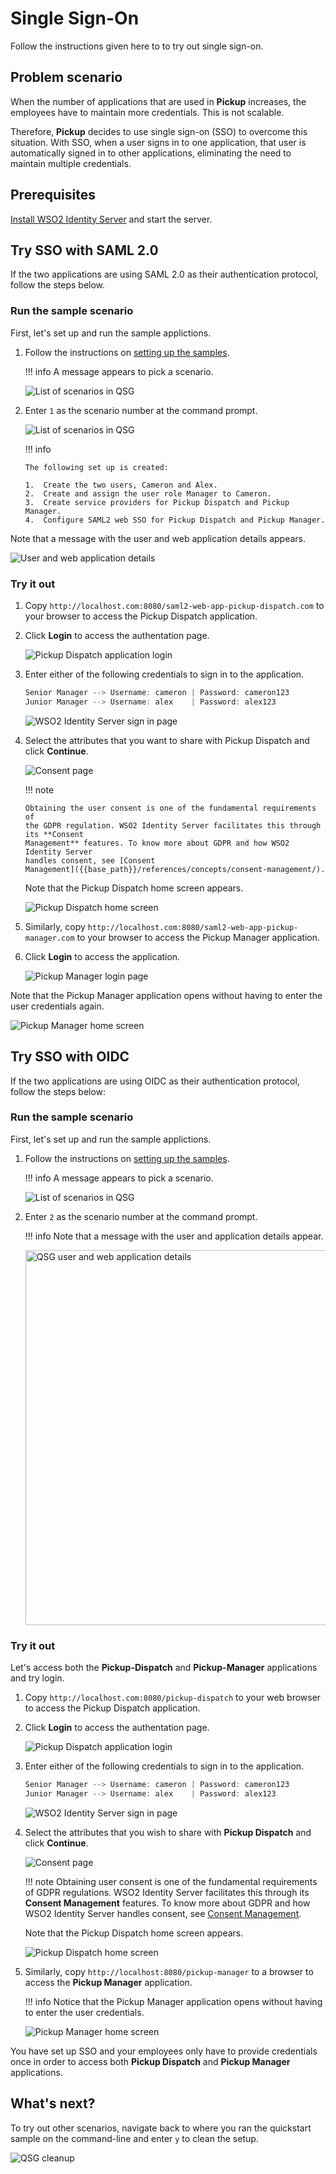 # Single Sign-On

Follow the instructions given here to to try out single sign-on.

## Problem scenario

When the number of applications that are used in **Pickup** increases, the
employees have to maintain more credentials. This is not scalable.

Therefore, **Pickup** decides to use single sign-on (SSO) to overcome this situation.
With SSO, when a user signs in to one application, that
user is automatically signed in to other applications, eliminating
the need to maintain multiple credentials.

<!-- ![QSG SSO scenario]({{base_path}}/assets/img/get-started/qsg-sso-scenario.png)
 -->
<!-- ![QSG SSO scenario2]({{base_path}}/assets/img/get-started/qsg-sso-scenario2.png) -->

## Prerequisites

[Install WSO2 Identity Server]({{base_Path}}/sample-use-cases/set-up/) and start the server.

## Try SSO with SAML 2.0

If the two applications are using SAML 2.0 as their authentication
protocol, follow the steps below.

### Run the sample scenario

First, let's set up and run the sample applictions.

1.  Follow the instructions on [setting up the samples]({{base_path}}/sample-scenario/#set-up-the-sample-apps).

    !!! info
        A message appears to pick a scenario.
    
    ![List of scenarios in QSG]({{base_path}}/assets/img/get-started/qsg-configure-sso.png) 


2.  Enter `1` as the scenario number at the command prompt.
          
    ![List of scenarios in QSG]({{base_path}}/assets/img/get-started/qsg-configure-sso.png)

    !!! info
    
        The following set up is created:

        1.  Create the two users, Cameron and Alex.
        2.  Create and assign the user role Manager to Cameron.
        3.  Create service providers for Pickup Dispatch and Pickup Manager.
        4.  Configure SAML2 web SSO for Pickup Dispatch and Pickup Manager.
        
Note that a message with the user and web application details appears.
          
![User and web application details]({{base_path}}/assets/img/get-started/qsg-sso-configure-saml-2.png)
    
### Try it out

1.  Copy `http://localhost.com:8080/saml2-web-app-pickup-dispatch.com` to your browser to access the Pickup Dispatch application.

2.  Click **Login** to access the authentation page.
  
    ![Pickup Dispatch application login]({{base_path}}/assets/img/get-started/qsg-sso-dispatch-login.png)
    
3.  Enter either of the following credentials to sign in to the
    application.

    ``` java
    Senior Manager --> Username: cameron | Password: cameron123
    Junior Manager --> Username: alex    | Password: alex123
    ```

    ![WSO2 Identity Server sign in page]({{base_path}}/assets/img/get-started/qsg-sso-login-credentials.png)

4.  Select the attributes that you want to share with Pickup Dispatch and click
    **Continue**.

    ![Consent page]({{base_path}}/assets/img/get-started/qsg-sso-consent.png)

    !!! note
    
        Obtaining the user consent is one of the fundamental requirements of
        the GDPR regulation. WSO2 Identity Server facilitates this through its **Consent
        Management** features. To know more about GDPR and how WSO2 Identity Server
        handles consent, see [Consent
        Management]({{base_path}}/references/concepts/consent-management/).

    Note that the Pickup Dispatch home screen appears.

    ![Pickup Dispatch home screen]({{base_path}}/assets/img/get-started/qsg-sso-dispatch-home.png)

5.  Similarly, copy `http://localhost.com:8080/saml2-web-app-pickup-manager.com` to your browser to access the Pickup Manager application.

6.  Click **Login** to access the application.
  
    ![Pickup Manager login page]({{base_path}}/assets/img/get-started/qsg-sso-manager-login.png)

Note that the Pickup Manager application opens without having to enter the user credentials again.
    
![Pickup Manager home screen]({{base_path}}/assets/img/get-started/qsg-sso-manager-home.png)

## Try SSO with OIDC

If the two applications are using OIDC as their authentication
protocol, follow the steps below:

### Run the sample scenario

First, let's set up and run the sample applictions.

1.  Follow the instructions on [setting up the samples]({{base_path}}/sample-scenario/#set-up-the-sample-apps).

    !!! info
        A message appears to pick a scenario.
    
    ![List of scenarios in QSG]({{base_path}}/assets/img/get-started/qsg-configure-sso.png) 

2.  Enter `2` as the scenario number at the command prompt.
     
    !!! info
        Note that a message with the user and application details appear.

    <img src="{{base_path}}/assets/img/get-started/qsg-configure-sso-2.png" width="600" alt="QSG user and web application details"/>

### Try it out

Let's access both the **Pickup-Dispatch** and **Pickup-Manager** applications and try login.

1.  Copy `http://localhost.com:8080/pickup-dispatch` to your web browser to access the Pickup Dispatch application.

2.  Click **Login** to access the authentation page.
  
    ![Pickup Dispatch application login]({{base_path}}/assets/img/get-started/qsg-sso-dispatch-login.png)
    
3.  Enter either of the following credentials to sign in to the
    application.

    ``` java
    Senior Manager --> Username: cameron | Password: cameron123
    Junior Manager --> Username: alex    | Password: alex123
    ```

    ![WSO2 Identity Server sign in page]({{base_path}}/assets/img/get-started/qsg-sso-login-credentials.png)

4.  Select the attributes that you wish to share with **Pickup Dispatch**
    and click **Continue**.

    ![Consent page]({{base_path}}/assets/img/get-started/qsg-sso-consent.png)

    !!! note
        Obtaining user consent is one of the fundamental requirements of
        GDPR regulations. WSO2 Identity Server facilitates this through its **Consent
        Management** features. To know more about GDPR and how WSO2 Identity Server
        handles consent, see [Consent Management]({{base_path}}/references/concepts/consent-management/).
    

    Note that the Pickup Dispatch home screen appears.

    ![Pickup Dispatch home screen]({{base_path}}/assets/img/get-started/qsg-sso-dispatch-home.png)

5.  Similarly, copy `http://localhost:8080/pickup-manager`
    to a browser to access the **Pickup Manager** application. 
    
    !!! info
        Notice that the Pickup Manager application opens without having to enter the
    user credentials.  
      
    ![Pickup Manager home screen]({{base_path}}/assets/img/get-started/qsg-sso-manager-home.png)
     
You have set up SSO and your employees only have to provide credentials once in order to access both **Pickup Dispatch** and **Pickup Manager** applications.

## What's next?

To try out other scenarios, navigate back to where you ran the quickstart sample on the command-line and enter `y` to clean the setup.
    
![QSG cleanup]({{base_path}}/assets/img/get-started/qsg-sso-cleanup.png)
    